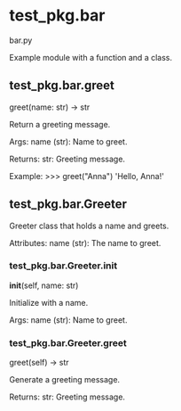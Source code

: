 # test_pkg.bar

bar.py

Example module with a function and a class.

## test_pkg.bar.greet

greet(name: str) -> str

Return a greeting message.

Args:
    name (str): Name to greet.

Returns:
    str: Greeting message.

Example:
    >>> greet("Anna")
    'Hello, Anna!'

## test_pkg.bar.Greeter

Greeter class that holds a name and greets.

Attributes:
    name (str): The name to greet.

### test_pkg.bar.Greeter.__init__

__init__(self, name: str)

Initialize with a name.

Args:
    name (str): Name to greet.

### test_pkg.bar.Greeter.greet

greet(self) -> str

Generate a greeting message.

Returns:
    str: Greeting message.
